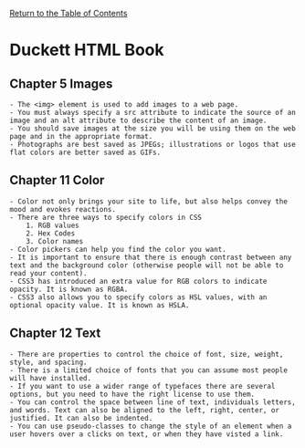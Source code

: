 [Return to the Table of Contents](README.md)

# Duckett HTML Book
  ## Chapter 5 Images
    - The <img> element is used to add images to a web page.
    - You must always specify a src attribute to indicate the source of an image and an alt attribute to describe the content of an image.
    - You should save images at the size you will be using them on the web page and in the appropriate format.
    - Photographs are best saved as JPEGs; illustrations or logos that use flat colors are better saved as GIFs.
  
  ## Chapter 11 Color
    - Color not only brings your site to life, but also helps convey the mood and evokes reactions.
    - There are three ways to specify colors in CSS
        1. RGB values
        2. Hex Codes
        3. Color names
    - Color pickers can help you find the color you want.
    - It is important to ensure that there is enough contrast between any text and the background color (otherwise people will not be able to read your content).
    - CSS3 has introduced an extra value for RGB colors to indicate opacity. It is known as RGBA.
    - CSS3 also allows you to specify colors as HSL values, with an optional opacity value. It is known as HSLA.
  
  ## Chapter 12 Text
    - There are properties to control the choice of font, size, weight, style, and spacing.
    - There is a limited choice of fonts that you can assume most people will have installed.
    - If you want to use a wider range of typefaces there are several options, but you need to have the right license to use them.
    - You can control the space between line of text, individuals letters, and words. Text can also be aligned to the left, right, center, or justified. It can also be indented.
    - You can use pseudo-classes to change the style of an element when a user hovers over a clicks on text, or when they have visted a link.